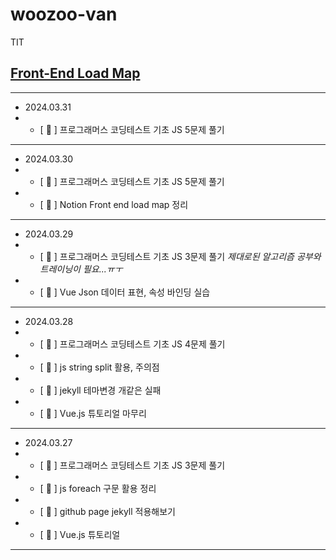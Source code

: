 # woozoo-van

TIT

## [Front-End Load Map](https://www.notion.so/Van-Woozoo-b653cb37e2a94f34a47ec8bef0ae35db?pvs=4)

---

- 2024.03.31
- - [ :blue_heart: ] 프로그래머스 코딩테스트 기초 JS 5문제 풀기


---

- 2024.03.30
- - [ :blue_heart: ] 프로그래머스 코딩테스트 기초 JS 5문제 풀기
- - [ :blue_heart: ] Notion Front end load map 정리

---

- 2024.03.29
- - [ :blue_heart: ] 프로그래머스 코딩테스트 기초 JS 3문제 풀기
*제대로된 알고리즘 공부와 트레이닝이 필요...ㅠㅜ*
- - [ :blue_heart: ] Vue Json 데이터 표현, 속성 바인딩 실습

---

- 2024.03.28
- - [ :blue_heart: ] 프로그래머스 코딩테스트 기초 JS 4문제 풀기
- - [ :blue_heart: ] js string split 활용, 주의점
- - [ :blue_heart: ] jekyll 테마변경 개같은 실패
- - [ :blue_heart: ] Vue.js 튜토리얼 마무리

---

- 2024.03.27
- - [ :blue_heart: ] 프로그래머스 코딩테스트 기초 JS 3문제 풀기
- - [ :blue_heart: ] js foreach 구문 활용 정리
- - [ :blue_heart: ] github page jekyll 적용해보기
- - [ :blue_heart: ] Vue.js 튜토리얼

---
